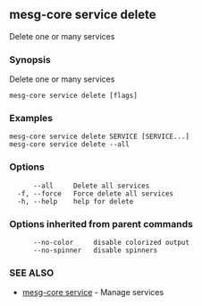 ## mesg-core service delete

Delete one or many services

### Synopsis

Delete one or many services

```
mesg-core service delete [flags]
```

### Examples

```
mesg-core service delete SERVICE [SERVICE...]
mesg-core service delete --all
```

### Options

```
      --all     Delete all services
  -f, --force   Force delete all services
  -h, --help    help for delete
```

### Options inherited from parent commands

```
      --no-color     disable colorized output
      --no-spinner   disable spinners
```

### SEE ALSO

* [mesg-core service](mesg-core_service.md)	 - Manage services

